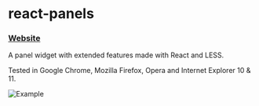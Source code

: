 react-panels
===========
### [Website](http://theadd.github.io/react-panels/)

A panel widget with extended features made with React and LESS.

Tested in Google Chrome, Mozilla Firefox, Opera and Internet Explorer 10 & 11.

<img src="http://theadd.github.io/react-panels/images/example.png" title="Example"/>
